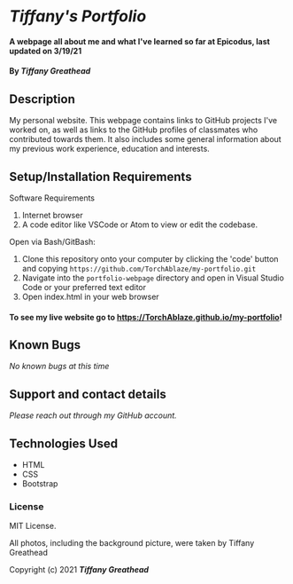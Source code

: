 # _Tiffany's Portfolio_

#### A webpage all about me and what I've learned so far at Epicodus, last updated on 3/19/21

#### By _**Tiffany Greathead**_

## Description

My personal website. This webpage contains links to GitHub projects I've worked on, as well as links to the GitHub profiles of classmates who contributed towards them. It also includes some general information about my previous work experience, education and interests.

## Setup/Installation Requirements

Software Requirements

1.  Internet browser
2.  A code editor like VSCode or Atom to view or edit the codebase.

Open via Bash/GitBash:

1.  Clone this repository onto your computer by clicking the 'code' button and copying `https://github.com/TorchAblaze/my-portfolio.git`
2.  Navigate into the `portfolio-webpage` directory and open in Visual Studio Code or your preferred text editor
3.  Open index.html in your web browser

#### To see my live website go to https://TorchAblaze.github.io/my-portfolio!

## Known Bugs

_No known bugs at this time_

## Support and contact details

_Please reach out through my GitHub account._

## Technologies Used

-   HTML
-   CSS
-   Bootstrap

### License

MIT License.

All photos, including the background picture, were taken by Tiffany Greathead

Copyright (c) 2021 **_Tiffany Greathead_**
